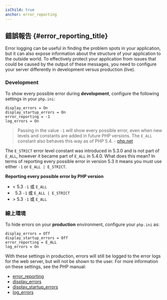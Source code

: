 ```yaml
---
isChild: true
anchor: error_reporting
---
```


## 錯誤報告 {#error_reporting_title}

Error logging can be useful in finding the problem spots in your application, but it can also expose information about 
the structure of your application to the outside world. To effectively protect your application from issues that could 
be caused by the output of these messages, you need to configure your server differently in development versus 
production (live).

### Development

To show every possible error during <strong>development</strong>, configure the following settings in your `php.ini`:

    display_errors = On
    display_startup_errors = On
    error_reporting = -1
    log_errors = On

> Passing in the value `-1` will show every possible error, even when new levels and constants are added in future PHP versions. The `E_ALL` constant also behaves this way as of PHP 5.4. - [php.net](http://php.net/manual/function.error-reporting.php)

The `E_STRICT` error level constant was introduced in 5.3.0 and is not 
part of `E_ALL`, however it became part of `E_ALL` in 5.4.0. What does this mean? 
In terms of reporting every possible error in version 5.3 it means you must 
use either `-1` or `E_ALL | E_STRICT`. 

**Reporting every possible error by PHP version**

* &lt; 5.3 `-1` 或 `E_ALL`
* &nbsp; 5.3 `-1` 或 `E_ALL | E_STRICT`
* &gt; 5.3 `-1` 或 `E_ALL`

### 線上環境

To hide errors on your <strong>production</strong> environment, configure your `php.ini` as:

    display_errors = Off
    display_startup_errors = Off
    error_reporting = E_ALL
    log_errors = On

With these settings in production, errors will still be logged to the error logs for the web server, but will not be 
shown to the user. For more information on these settings, see the PHP manual:

* [error_reporting](http://php.net/manual/errorfunc.configuration.php#ini.error-reporting)
* [display_errors](http://php.net/manual/errorfunc.configuration.php#ini.display-errors)
* [display_startup_errors](http://php.net/manual/errorfunc.configuration.php#ini.display-startup-errors)
* [log_errors](http://php.net/manual/errorfunc.configuration.php#ini.log-errors)
